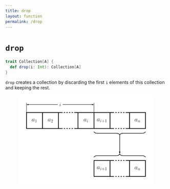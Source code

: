 ```yaml
---
title: drop
layout: function
permalink: /drop
---
```


# `drop`

~~~ scala
trait Collection[A] {
  def drop(i: Int): Collection[A]
}
~~~

`drop` creates a collection by discarding the first `i` elements of this collection and keeping the rest.

<figure class="diagram">
  <img src="images/drop.svg" alt="drop function">
  <!-- <figcaption class="diagram-desc"></figcaption> -->
</figure>
